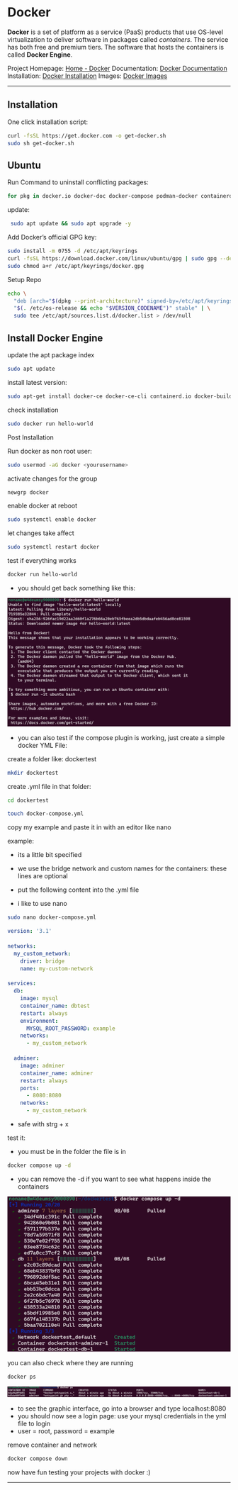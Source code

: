 # Docker

**Docker** is a set of platform as a service (PaaS) products that use OS-level virtualization to deliver software in packages called _containers_. The service has both free and premium tiers. The software that hosts the containers is called **Docker Engine**.

Project Homepage: [Home - Docker](https://www.docker.com/)
Documentation: [Docker Documentation](https://docs.docker.com/)
Installation: [Docker Installation](https://docs.docker.com/engine/install/)
Images: [Docker Images](https://hub.docker.com)

---

## Installation

One click installation script:

```sh
curl -fsSL https://get.docker.com -o get-docker.sh
sudo sh get-docker.sh
```

## Ubuntu

Run Command to uninstall conflicting packages:

```sh
for pkg in docker.io docker-doc docker-compose podman-docker containerd runc; do sudo apt-get remove $pkg; done
```

update:

````sh
 sudo apt update && sudo apt upgrade -y
````

Add Docker’s official GPG key:

```sh
sudo install -m 0755 -d /etc/apt/keyrings
curl -fsSL https://download.docker.com/linux/ubuntu/gpg | sudo gpg --dearmor -o /etc/apt/keyrings/docker.gpg
sudo chmod a+r /etc/apt/keyrings/docker.gpg
```

Setup Repo

```sh
echo \
  "deb [arch="$(dpkg --print-architecture)" signed-by=/etc/apt/keyrings/docker.gpg] https://download.docker.com/linux/ubuntu \
  "$(. /etc/os-release && echo "$VERSION_CODENAME")" stable" | \
  sudo tee /etc/apt/sources.list.d/docker.list > /dev/null
```

## Install Docker Engine

update the apt package index

```sh
sudo apt update
```

install latest version:

```sh
sudo apt-get install docker-ce docker-ce-cli containerd.io docker-buildx-plugin docker-compose-plugin -y
```

check installation

```sh
sudo docker run hello-world
```

Post Installation

Run docker as non root user:

```sh
sudo usermod -aG docker <yourusername>
```

activate changes for the group

```sh
newgrp docker
```

enable docker at reboot

```sh
sudo systemctl enable docker
```

let changes take affect

```sh
sudo systemctl restart docker
```

test if everything works

```sh
docker run hello-world
```

- you should get back something like this:  

![hello-world](pictures/hello-world.png)

- you can also test if the compose plugin is working, just create a simple docker YML File:

create a folder like: dockertest

```sh
mkdir dockertest
```

create .yml file in that folder:

```sh
cd dockertest
```

```sh
touch docker-compose.yml
```

copy my example and paste it in with an editor like nano

example:

- its a little bit specified
- we use the bridge network and custom names for the containers: these lines are optional

- put the following content into the .yml file
- i like to use nano

```sh
sudo nano docker-compose.yml
```

```yml
version: '3.1'

networks:
  my_custom_network:
    driver: bridge
    name: my-custom-network

services:
  db:
    image: mysql
    container_name: dbtest
    restart: always
    environment:
      MYSQL_ROOT_PASSWORD: example
    networks:
      - my_custom_network

  adminer:
    image: adminer
    container_name: adminer
    restart: always
    ports:
      - 8080:8080
    networks:
      - my_custom_network
```

- safe with strg + x

test it:

- you must be in the folder the file is in

```sh
docker compose up -d
```

- you can remove the -d if you want to see what happens inside the containers

![docker-compose](pictures/docker-compose.png)

you can also check where they are running

```sh
docker ps
```

![docker ps](pictures/docker-ps.png)

- to see the graphic interface, go into a browser and type localhost:8080
- you should now see a login page: use your mysql credentials in the yml file to login
- user = root, password = example

remove container and network

```sh
docker compose down
```

now have fun testing your projects with docker :)

---
